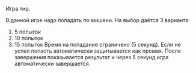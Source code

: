 Игра тир. 

В данной игре надо попадать по мишени. 
На выбор даётся 3 варианта: 
1)  5 попыток
2)  10 попыток
3)  15 попыток
Время на попадание ограничено (5 секунд). 
Если не успел попасть автоматически защитывается как промах.
После завершения показывается результат и через 5 секунд игра автоматически завершается. 
